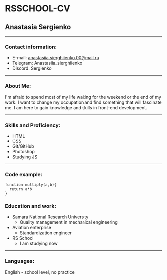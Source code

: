 # RSSCHOOL-CV

## __Anastasia Sergienko__
***
### Contact information:
- E-mail: anastasiia.sierghiienko.00@mail.ru
- Telegram: Anastasiia_sierghiienko
- Discord: Sergienko
***
### About Me:
I'm afraid to spend most of my life waiting for the weekend or the end of my work. I want to change my occupation and find something that will fascinate me. I am here to gain knowledge and skills in front-end development.

***
### Skills and Proficiency:
- HTML
- CSS
- Git/GitHub
- Photoshop
- Studying JS
***
### Code example:
```
function multiply(a,b){
  return a*b
}
```
### Education and work:
- Samara National Research University 
  - Quality management in mechanical engineering
- Aviation enterprise
  - Standardization engineer
- RS School
  - I am studying now
***
### Languages:
English - school level, no practice
